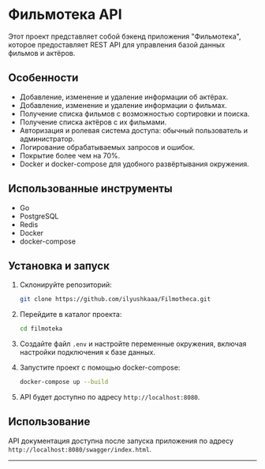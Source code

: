 # Фильмотека API

Этот проект представляет собой бэкенд приложения "Фильмотека", которое предоставляет REST API для управления базой данных фильмов и актёров.

## Особенности

- Добавление, изменение и удаление информации об актёрах.
- Добавление, изменение и удаление информации о фильмах.
- Получение списка фильмов с возможностью сортировки и поиска.
- Получение списка актёров с их фильмами.
- Авторизация и ролевая система доступа: обычный пользователь и администратор.
- Логирование обрабатываемых запросов и ошибок.
- Покрытие более чем на 70%.
- Docker и docker-compose для удобного развёртывания окружения.

## Использованные инструменты

- Go
- PostgreSQL
- Redis
- Docker
- docker-compose

## Установка и запуск

1. Склонируйте репозиторий:

    ```bash
    git clone https://github.com/ilyushkaaa/Filmotheca.git
    ```

2. Перейдите в каталог проекта:

    ```bash
    cd filmoteka
    ```

3. Создайте файл  `.env` и настройте переменные окружения, включая настройки подключения к базе данных.

4. Запустите проект с помощью docker-compose:

    ```bash
    docker-compose up --build
    ```

5. API будет доступно по адресу `http://localhost:8080`.

## Использование

API документация доступна после запуска приложения по адресу `http://localhost:8080/swagger/index.html`.


---


